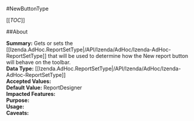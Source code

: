 #NewButtonType

[[_TOC_]]

##About

**Summary:** Gets or sets the [[Izenda.AdHoc.ReportSetType|/API/Izenda/AdHoc/Izenda-AdHoc-ReportSetType]] that will be used to determine how the New report button will behave on the toolbar.  
**Data Type:** [[Izenda.AdHoc.ReportSetType|/API/Izenda/AdHoc/Izenda-AdHoc-ReportSetType]]  
**Accepted Values:**   
**Default Value:** ReportDesigner  
**Impacted Features:**   
**Purpose:**   
**Usage:**   
**Caveats:**   

